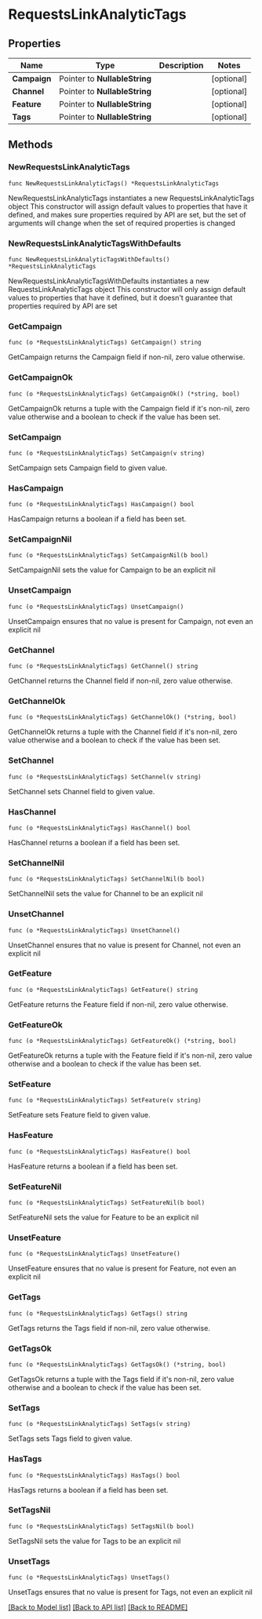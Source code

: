 # RequestsLinkAnalyticTags

## Properties

Name | Type | Description | Notes
------------ | ------------- | ------------- | -------------
**Campaign** | Pointer to **NullableString** |  | [optional] 
**Channel** | Pointer to **NullableString** |  | [optional] 
**Feature** | Pointer to **NullableString** |  | [optional] 
**Tags** | Pointer to **NullableString** |  | [optional] 

## Methods

### NewRequestsLinkAnalyticTags

`func NewRequestsLinkAnalyticTags() *RequestsLinkAnalyticTags`

NewRequestsLinkAnalyticTags instantiates a new RequestsLinkAnalyticTags object
This constructor will assign default values to properties that have it defined,
and makes sure properties required by API are set, but the set of arguments
will change when the set of required properties is changed

### NewRequestsLinkAnalyticTagsWithDefaults

`func NewRequestsLinkAnalyticTagsWithDefaults() *RequestsLinkAnalyticTags`

NewRequestsLinkAnalyticTagsWithDefaults instantiates a new RequestsLinkAnalyticTags object
This constructor will only assign default values to properties that have it defined,
but it doesn't guarantee that properties required by API are set

### GetCampaign

`func (o *RequestsLinkAnalyticTags) GetCampaign() string`

GetCampaign returns the Campaign field if non-nil, zero value otherwise.

### GetCampaignOk

`func (o *RequestsLinkAnalyticTags) GetCampaignOk() (*string, bool)`

GetCampaignOk returns a tuple with the Campaign field if it's non-nil, zero value otherwise
and a boolean to check if the value has been set.

### SetCampaign

`func (o *RequestsLinkAnalyticTags) SetCampaign(v string)`

SetCampaign sets Campaign field to given value.

### HasCampaign

`func (o *RequestsLinkAnalyticTags) HasCampaign() bool`

HasCampaign returns a boolean if a field has been set.

### SetCampaignNil

`func (o *RequestsLinkAnalyticTags) SetCampaignNil(b bool)`

 SetCampaignNil sets the value for Campaign to be an explicit nil

### UnsetCampaign
`func (o *RequestsLinkAnalyticTags) UnsetCampaign()`

UnsetCampaign ensures that no value is present for Campaign, not even an explicit nil
### GetChannel

`func (o *RequestsLinkAnalyticTags) GetChannel() string`

GetChannel returns the Channel field if non-nil, zero value otherwise.

### GetChannelOk

`func (o *RequestsLinkAnalyticTags) GetChannelOk() (*string, bool)`

GetChannelOk returns a tuple with the Channel field if it's non-nil, zero value otherwise
and a boolean to check if the value has been set.

### SetChannel

`func (o *RequestsLinkAnalyticTags) SetChannel(v string)`

SetChannel sets Channel field to given value.

### HasChannel

`func (o *RequestsLinkAnalyticTags) HasChannel() bool`

HasChannel returns a boolean if a field has been set.

### SetChannelNil

`func (o *RequestsLinkAnalyticTags) SetChannelNil(b bool)`

 SetChannelNil sets the value for Channel to be an explicit nil

### UnsetChannel
`func (o *RequestsLinkAnalyticTags) UnsetChannel()`

UnsetChannel ensures that no value is present for Channel, not even an explicit nil
### GetFeature

`func (o *RequestsLinkAnalyticTags) GetFeature() string`

GetFeature returns the Feature field if non-nil, zero value otherwise.

### GetFeatureOk

`func (o *RequestsLinkAnalyticTags) GetFeatureOk() (*string, bool)`

GetFeatureOk returns a tuple with the Feature field if it's non-nil, zero value otherwise
and a boolean to check if the value has been set.

### SetFeature

`func (o *RequestsLinkAnalyticTags) SetFeature(v string)`

SetFeature sets Feature field to given value.

### HasFeature

`func (o *RequestsLinkAnalyticTags) HasFeature() bool`

HasFeature returns a boolean if a field has been set.

### SetFeatureNil

`func (o *RequestsLinkAnalyticTags) SetFeatureNil(b bool)`

 SetFeatureNil sets the value for Feature to be an explicit nil

### UnsetFeature
`func (o *RequestsLinkAnalyticTags) UnsetFeature()`

UnsetFeature ensures that no value is present for Feature, not even an explicit nil
### GetTags

`func (o *RequestsLinkAnalyticTags) GetTags() string`

GetTags returns the Tags field if non-nil, zero value otherwise.

### GetTagsOk

`func (o *RequestsLinkAnalyticTags) GetTagsOk() (*string, bool)`

GetTagsOk returns a tuple with the Tags field if it's non-nil, zero value otherwise
and a boolean to check if the value has been set.

### SetTags

`func (o *RequestsLinkAnalyticTags) SetTags(v string)`

SetTags sets Tags field to given value.

### HasTags

`func (o *RequestsLinkAnalyticTags) HasTags() bool`

HasTags returns a boolean if a field has been set.

### SetTagsNil

`func (o *RequestsLinkAnalyticTags) SetTagsNil(b bool)`

 SetTagsNil sets the value for Tags to be an explicit nil

### UnsetTags
`func (o *RequestsLinkAnalyticTags) UnsetTags()`

UnsetTags ensures that no value is present for Tags, not even an explicit nil

[[Back to Model list]](../README.md#documentation-for-models) [[Back to API list]](../README.md#documentation-for-api-endpoints) [[Back to README]](../README.md)


